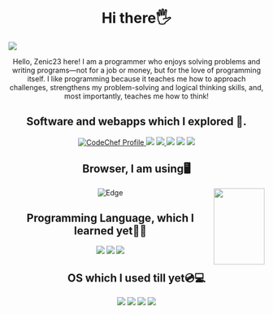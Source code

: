 <h1 align="center">Hi there🖐</h1>
<img src="https://user-images.githubusercontent.com/74038190/213910845-af37a709-8995-40d6-be59-724526e3c3d7.gif">
<p align="center">
<p align="center">Hello, Zenic23 here! I am a programmer who enjoys solving problems and writing programs—not for a job or money, but for the love of programming itself. I like programming because it teaches me how to approach challenges, strengthens my problem-solving and logical thinking skills, and, most importantly, teaches me how to think! </p>
  
  <h2 align="center">Software and webapps which I explored 🎒.</h2>
  <div align="center" display="flex">
    
  <a href="https://www.codechef.com/users/solar_hares_31">
    <img src="https://img.shields.io/badge/CodeChef-%23964B00.svg?style=for-the-badge&logo=CodeChef&logoColor=white" alt="CodeChef Profile">
</a>
    <img src="https://img.shields.io/badge/blender-%23F5792A.svg?style=for-the-badge&logo=blender&logoColor=white">
    <a href="https://cloud.unity.com/users/zenicrpg124">
      <img src="https://img.shields.io/badge/unity-%23000000.svg?style=for-the-badge&logo=unity&logoColor=white">
    </a>
     <img src="https://img.shields.io/badge/Visual%20Studio%20Code-0078d7.svg?style=for-the-badge&logo=visual-studio-code&logoColor=white">
    <img src="https://img.shields.io/badge/android%20studio-346ac1?style=for-the-badge&logo=android%20studio&logoColor=white">
    <img src="https://img.shields.io/badge/pycharm-143?style=for-the-badge&logo=pycharm&logoColor=black&color=black&labelColor=green">
    
</div>
    
 <h2 align="center">Browser, I am using🖥</h2>
 <div align="center" display="flex">
  <img  src="https://www.vectorlogo.zone/logos/microsoft_edge/microsoft_edge-ar21.svg" alt="Edge"><img align="right" height=150 width=100 src="https://user-images.githubusercontent.com/74038190/212284068-b4ee9a5c-331c-4d18-9481-53dd6b9debd5.gif">
 </div>
 <h2 align="center">Programming Language, which I learned yet👨‍💻</h2>
 <div align="center" display="flex">
    <img src="https://img.shields.io/badge/java-%23ED8B00.svg?style=for-the-badge&logo=openjdk&logoColor=white">
    <img src="https://img.shields.io/badge/python-3670A0?style=for-the-badge&logo=python&logoColor=ffdd54">
    <img src="https://img.shields.io/badge/html5-%23E34F26.svg?style=for-the-badge&logo=html5&logoColor=white">
   
 </div>
 <h2 align="center">OS which I used till yet💿💻</h2>
 <div align="center" display="flex">
    <img src="https://img.shields.io/badge/Android-3DDC84?style=for-the-badge&logo=android&logoColor=white">
    <img src="https://img.shields.io/badge/Debian-D70A53?style=for-the-badge&logo=debian&logoColor=white">
    <img src="https://img.shields.io/badge/Kali-268BEE?style=for-the-badge&logo=kalilinux&logoColor=white">
    <img src="https://img.shields.io/badge/Windows-0078D6?style=for-the-badge&logo=windows&logoColor=white">
   
 </div>
</p>
